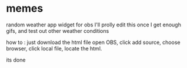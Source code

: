 # memes
random weather app widget for obs
I'll prolly edit this once I get enough gifs, and test out other weather conditions



how to :
just download the html file
open OBS, click add source, choose browser, click local file, locate the html. 

its done
